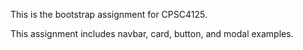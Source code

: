 This is the bootstrap assignment for CPSC4125.

This assignment includes navbar, card, button, and modal examples. 
